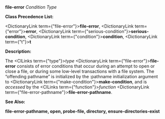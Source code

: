 **file-error** *Condition Type* 



**Class Precedence List:** 



<DictionaryLink  term={"file-error"}><b>file-error</b></DictionaryLink>, <DictionaryLink  term={"error"}><b>error</b></DictionaryLink>, <DictionaryLink  term={"serious-condition"}><b>serious-condition</b></DictionaryLink>, <DictionaryLink  term={"condition"}><b>condition</b></DictionaryLink>, <DictionaryLink  term={"t"}><b>t</b></DictionaryLink> 



**Description:** 



The <ClLinks  term={"type"}><i>type</i></ClLinks> <DictionaryLink  term={"file-error"}><b>file-error</b></DictionaryLink> consists of error conditions that occur during an attempt to open or close a file, or during some low-level transactions with a file system. The “offending pathname” is initialized by the :pathname initialization argument to <DictionaryLink  term={"make-condition"}><b>make-condition</b></DictionaryLink>, and is *accessed* by the <ClLinks  term={"function"}><i>function</i></ClLinks> <DictionaryLink  term={"file-error-pathname"}><b>file-error-pathname</b></DictionaryLink>. 







 



 



**See Also:** 



**file-error-pathname, open, probe-file, directory, ensure-directories-exist** 



